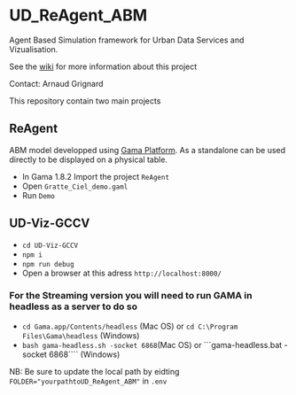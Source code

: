 # UD_ReAgent_ABM
Agent Based Simulation framework for Urban Data Services and Vizualisation.

See the [wiki](https://github.com/VCityTeam/UD_ReAgent_ABM/wiki) for more information about this project

Contact: Arnaud Grignard 

This repository contain two main projects

## ReAgent
ABM model developped using [Gama Platform](https://gama-platform.org/). As a standalone can be used directly to be displayed on a physical table. 

- In Gama 1.8.2 Import the project ```ReAgent```
- Open ```Gratte_Ciel_demo.gaml```
- Run ```Demo```


## UD-Viz-GCCV
- ``` cd UD-Viz-GCCV ```
- ``` npm i ```
- ```npm run debug ```
- Open a browser at this adress ``` http://localhost:8000/ ```

### For the Streaming version you will need to run GAMA in headless as a server to do so

- ``` cd Gama.app/Contents/headless ``` (Mac OS) or ```cd C:\Program Files\Gama\headless``` (Windows)
- ``` bash gama-headless.sh -socket 6868 ```(Mac OS)   or ```gama-headless.bat -socket 6868```` (Windows)

NB: Be sure to update the local path by eidting ```FOLDER="yourpathtoUD_ReAgent_ABM"``` in ```.env```
